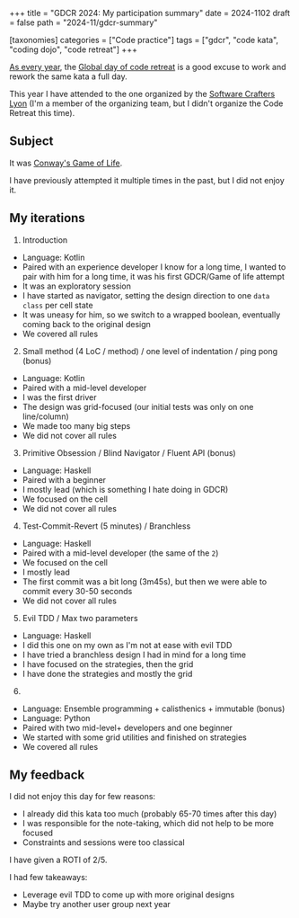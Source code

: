 +++
title = "GDCR 2024: My participation summary"
date = 2024-1102
draft = false
path = "2024-11/gdcr-summary"

[taxonomies]
categories = ["Code practice"]
tags = ["gdcr", "code kata", "coding dojo", "code retreat"]
+++

[As every year](@/2023-11-05_gdcr-summary.md), the [Global day of code retreat](https://www.coderetreat.org/events/) is a good excuse to work and rework the same kata a full day.

This year I have attended to the one organized by the [Software Crafters Lyon](https://twitter.com/swcraftlyon)
(I'm a member of the organizing team, but I didn't organize the Code Retreat this time).

## Subject

It was [Conway's Game of Life](https://en.wikipedia.org/wiki/Conway%27s_Game_of_Life).

I have previously attempted it multiple times in the past, but I did not enjoy it.

## My iterations

1. Introduction
  * Language: Kotlin
  * Paired with an experience developer I know for a long time, I wanted to pair with him for a long time, it was his first GDCR/Game of life attempt
  * It was an exploratory session
  * I have started as navigator, setting the design direction to one `data class` per cell state
  * It was uneasy for him, so we switch to a wrapped boolean, eventually coming back to the original design
  * We covered all rules
2. Small method (4 LoC / method) / one level of indentation / ping pong (bonus)
  * Language: Kotlin
  * Paired with a mid-level developer
  * I was the first driver
  * The design was grid-focused (our initial tests was only on one line/column)
  * We made too many big steps
  * We did not cover all rules
3. Primitive Obsession / Blind Navigator / Fluent API (bonus)
  * Language: Haskell
  * Paired with a beginner
  * I mostly lead (which is something I hate doing in GDCR)
  * We focused on the cell
  * We did not cover all rules
4. Test-Commit-Revert (5 minutes) / Branchless
  * Language: Haskell
  * Paired with a mid-level developer (the same of the `2`)
  * We focused on the cell
  * I mostly lead
  * The first commit was a bit long (3m45s), but then we were able to commit every 30-50 seconds
  * We did not cover all rules
5. Evil TDD / Max two parameters
  * Language: Haskell
  * I did this one on my own as I'm not at ease with evil TDD
  * I have tried a branchless design I had in mind for a long time
  * I have focused on the strategies, then the grid
  * I have done the strategies and mostly the grid
6.
  * Language: Ensemble programming + calisthenics + immutable (bonus)
  * Language: Python
  * Paired with two mid-level+ developers and one beginner
  * We started with some grid utilities and finished on strategies
  * We covered all rules

## My feedback

I did not enjoy this day for few reasons:

- I already did this kata too much (probably 65-70 times after this day)
- I was responsible for the note-taking, which did not help to be more focused
- Constraints and sessions were too classical

I have given a ROTI of 2/5.

I had few takeaways:

- Leverage evil TDD to come up with more original designs
- Maybe try another user group next year
